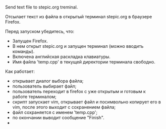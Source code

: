 Send text file to stepic.org treminal.

Отсылает текст из файла в открытый терминал stepic.org в браузере Firefox.

Перед запуском убедитесь, что:
- Запущен Firefox.
- В нем открыт stepic.org и запущен терминал (можно вводить команды).
- Включена английская раскладка клавиатуры.
- Имя файла 'temp.cpp' в текущей директории терминала свободно.

Как работает:
- открывает диалог выбора файла;
- пользователь выбирает файл;
- пользователь переходит в firefox c уже открытым и готовым к работе терминалом;
- скрипт запускает vim, открывает файл и посимвольно копирует его в vim, после этого выходит с сохранением файла;
- файл сохраняется с именем 'temp.cpp';
- по окончании выводит сообщение "Finish".
- 
